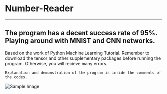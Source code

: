 # Number-Reader
-----------
The program has a decent success rate of 95%.
Playing around with MNIST and CNN networks.
-----------
Based on the work of Python Machine Learning Tutorial.
Remember to download the tensor and other supplementary packages before running the program. Otherwise, you will recieve many errors.
```
Explanation and demonstration of the program is inside the comments of the codes. 
```
![Sample Image](https://user-images.githubusercontent.com/45111205/72751163-6e45a000-3b84-11ea-8e2e-83b7343498a2.png)

